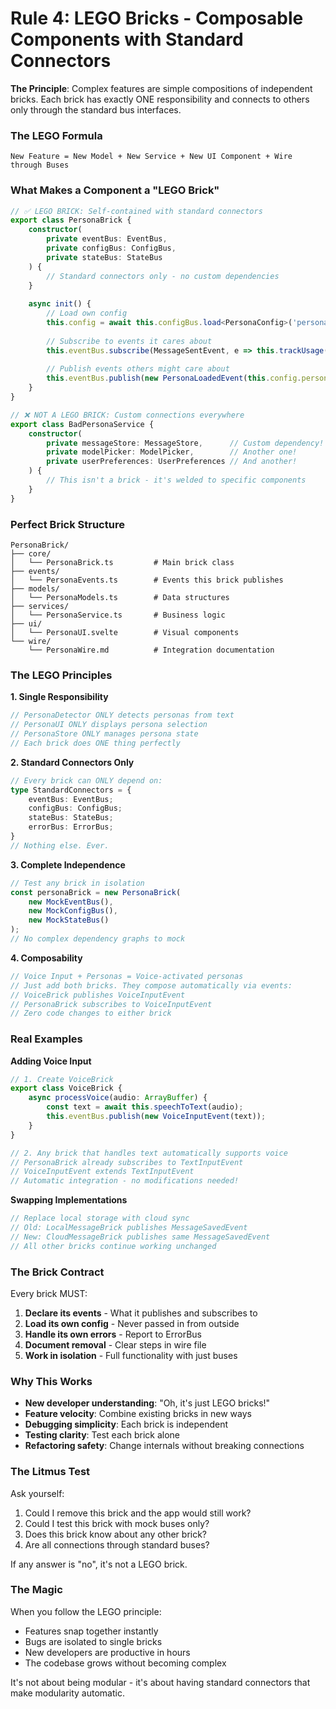 # Rule 4: LEGO Bricks - Composable Components with Standard Connectors

**The Principle**: Complex features are simple compositions of independent bricks. Each brick has exactly ONE responsibility and connects to others only through the standard bus interfaces.

### The LEGO Formula

```
New Feature = New Model + New Service + New UI Component + Wire through Buses
```

### What Makes a Component a "LEGO Brick"

```typescript
// ✅ LEGO BRICK: Self-contained with standard connectors
export class PersonaBrick {
    constructor(
        private eventBus: EventBus,
        private configBus: ConfigBus,
        private stateBus: StateBus
    ) {
        // Standard connectors only - no custom dependencies
    }
    
    async init() {
        // Load own config
        this.config = await this.configBus.load<PersonaConfig>('personas');
        
        // Subscribe to events it cares about
        this.eventBus.subscribe(MessageSentEvent, e => this.trackUsage(e));
        
        // Publish events others might care about
        this.eventBus.publish(new PersonaLoadedEvent(this.config.personas));
    }
}

// ❌ NOT A LEGO BRICK: Custom connections everywhere
export class BadPersonaService {
    constructor(
        private messageStore: MessageStore,      // Custom dependency!
        private modelPicker: ModelPicker,        // Another one!
        private userPreferences: UserPreferences // And another!
    ) {
        // This isn't a brick - it's welded to specific components
    }
}
```

### Perfect Brick Structure

```
PersonaBrick/
├── core/
│   └── PersonaBrick.ts         # Main brick class
├── events/
│   └── PersonaEvents.ts        # Events this brick publishes
├── models/
│   └── PersonaModels.ts        # Data structures
├── services/
│   └── PersonaService.ts       # Business logic
├── ui/
│   └── PersonaUI.svelte        # Visual components
└── wire/
    └── PersonaWire.md          # Integration documentation
```

### The LEGO Principles

**1. Single Responsibility**
```typescript
// PersonaDetector ONLY detects personas from text
// PersonaUI ONLY displays persona selection
// PersonaStore ONLY manages persona state
// Each brick does ONE thing perfectly
```

**2. Standard Connectors Only**
```typescript
// Every brick can ONLY depend on:
type StandardConnectors = {
    eventBus: EventBus;
    configBus: ConfigBus;
    stateBus: StateBus;
    errorBus: ErrorBus;
}
// Nothing else. Ever.
```

**3. Complete Independence**
```typescript
// Test any brick in isolation
const personaBrick = new PersonaBrick(
    new MockEventBus(),
    new MockConfigBus(),
    new MockStateBus()
);
// No complex dependency graphs to mock
```

**4. Composability**
```typescript
// Voice Input + Personas = Voice-activated personas
// Just add both bricks. They compose automatically via events:
// VoiceBrick publishes VoiceInputEvent
// PersonaBrick subscribes to VoiceInputEvent
// Zero code changes to either brick
```

### Real Examples

**Adding Voice Input**
```typescript
// 1. Create VoiceBrick
export class VoiceBrick {
    async processVoice(audio: ArrayBuffer) {
        const text = await this.speechToText(audio);
        this.eventBus.publish(new VoiceInputEvent(text));
    }
}

// 2. Any brick that handles text automatically supports voice
// PersonaBrick already subscribes to TextInputEvent
// VoiceInputEvent extends TextInputEvent
// Automatic integration - no modifications needed!
```

**Swapping Implementations**
```typescript
// Replace local storage with cloud sync
// Old: LocalMessageBrick publishes MessageSavedEvent
// New: CloudMessageBrick publishes same MessageSavedEvent
// All other bricks continue working unchanged
```

### The Brick Contract

Every brick MUST:
1. **Declare its events** - What it publishes and subscribes to
2. **Load its own config** - Never passed in from outside
3. **Handle its own errors** - Report to ErrorBus
4. **Document removal** - Clear steps in wire file
5. **Work in isolation** - Full functionality with just buses

### Why This Works

- **New developer understanding**: "Oh, it's just LEGO bricks!"
- **Feature velocity**: Combine existing bricks in new ways
- **Debugging simplicity**: Each brick is independent
- **Testing clarity**: Test each brick alone
- **Refactoring safety**: Change internals without breaking connections

### The Litmus Test

Ask yourself:
1. Could I remove this brick and the app would still work?
2. Could I test this brick with mock buses only?
3. Does this brick know about any other brick?
4. Are all connections through standard buses?

If any answer is "no", it's not a LEGO brick.

### The Magic

When you follow the LEGO principle:
- Features snap together instantly
- Bugs are isolated to single bricks
- New developers are productive in hours
- The codebase grows without becoming complex

It's not about being modular - it's about having standard connectors that make modularity automatic.